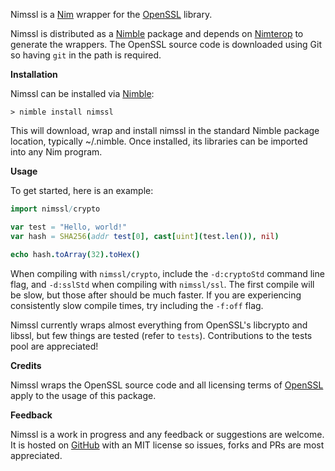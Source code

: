 Nimssl is a [Nim](https://nim-lang.org/) wrapper for the [OpenSSL](https://github.com/openssl/openssl) library.

Nimssl is distributed as a [Nimble](https://github.com/nim-lang/nimble) package and depends on [Nimterop](https://github.com/nimterop/nimterop) to generate the wrappers. The OpenSSL source code is downloaded using Git so having ```git``` in the path is required.

__Installation__

Nimssl can be installed via [Nimble](https://github.com/nim-lang/nimble):

```
> nimble install nimssl
```

This will download, wrap and install nimssl in the standard Nimble package location, typically ~/.nimble. Once installed, its libraries can be imported into any Nim program.

__Usage__

To get started, here is an example:

```nim
import nimssl/crypto

var test = "Hello, world!"
var hash = SHA256(addr test[0], cast[uint](test.len()), nil)

echo hash.toArray(32).toHex()
```

When compiling with `nimssl/crypto`, include the `-d:cryptoStd` command line flag, and `-d:sslStd` when compiling with `nimssl/ssl`. The first compile will be slow, but those after should be much faster. If you are experiencing consistently slow compile times, try including the `-f:off` flag.

Nimssl currently wraps almost everything from OpenSSL's libcrypto and libssl, but few things are tested (refer to `tests`). Contributions to the tests pool are appreciated!

__Credits__

Nimssl wraps the OpenSSL source code and all licensing terms of [OpenSSL](https://www.openssl.org/source/license.html) apply to the usage of this package.

__Feedback__

Nimssl is a work in progress and any feedback or suggestions are welcome. It is hosted on [GitHub](https://github.com/genotrance/nimssl) with an MIT license so issues, forks and PRs are most appreciated.

